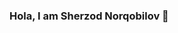 ### Hola, I am Sherzod Norqobilov 👋

<!--
**norqobilovdotio/norqobilovdotio** is a ✨ _special_ ✨ repository because its `README.md` (this file) appears on your GitHub profile.

Here are some ideas to get you started:

- 🔭 I’m currently working on myslef 😄
- 🌱 I’m currently learning python
- 👯 I’m looking to collaborate on learning 
- 🤔 I’m looking for help with ...
- 💬 Ask me about anything 
- 📫 How to reach me: Twitter: @norqobilovdotio, Telegram:@Sherzod_02
- 😄 Pronouns: ...
- ⚡ Fun fact: I am a quick learner
-->
